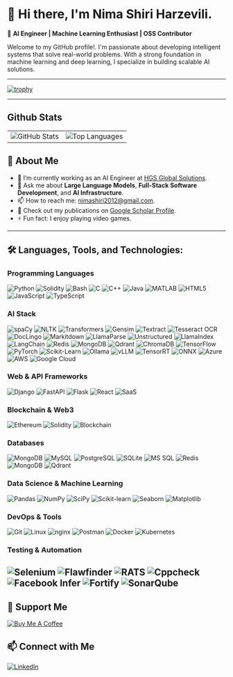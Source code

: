 # 👋 Hi there, I'm Nima Shiri Harzevili.

🎯 **AI Engineer | Machine Learning Enthusiast | OSS Contributor**

Welcome to my GitHub profile!. I'm passionate about developing intelligent systems that solve real-world problems. With a strong foundation in machine learning and deep learning, I specialize in building scalable AI solutions.

---

[![trophy](https://github-profile-trophy.vercel.app/?username=dmc1778)](https://github.com/ryo-ma/github-profile-trophy)

---

## Github Stats


<p align="center">
  <table>
    <tr>
      <td><img src="https://github-readme-stats.vercel.app/api?username=dmc1778&show_icons=true&theme=github_dark&hide_border=true" alt="GitHub Stats" /></td>
      <td><img src="https://github-readme-stats.vercel.app/api/top-langs/?username=dmc1778&layout=compact&theme=github_dark&hide_border=true" alt="Top Languages" /></td>
    </tr>
  </table>
</p>

## 🚀 About Me

- 🔭 I’m currently working as an AI Engineer at [HGS Global Solutions](https://hgs.cx/).
- 💬 Ask me about **Large Language Models**, **Full-Stack Software Development**, and **AI Infrastructure**.
- 📫 How to reach me: [nimashiri2012@gmail.com](mailto:nimashiri2012@gmail.com).
- 🌱 Check out my publications on [Google Scholar Profile](https://scholar.google.ca/citations?user=bAWtq60AAAAJ&hl=en).
- ⚡ Fun fact: I enjoy playing video games.

---

## 🛠️ Languages, Tools, and Technologies:

### Programming Languages
![Python](https://img.shields.io/badge/-Python-3776AB?style=flat&logo=python&logoColor=white)
![Solidity](https://img.shields.io/badge/Solidity-363636?style=flat&logo=solidity&logoColor=white)
![Bash](https://img.shields.io/badge/Bash-121011?style=flat&logo=gnu-bash&logoColor=white)
![C](https://img.shields.io/badge/C-00599C?style=flat&logo=c&logoColor=white)
![C++](https://img.shields.io/badge/C++-00599C?style=flat&logo=c%2B%2B&logoColor=white)
![Java](https://img.shields.io/badge/Java-ED8B00?style=flat&logo=java&logoColor=white)
![MATLAB](https://img.shields.io/badge/MATLAB-0076A8?style=flat&logo=Mathworks&logoColor=white)
![HTML5](https://img.shields.io/badge/HTML5-E34F26?style=flat&logo=html5&logoColor=white)
![JavaScript](https://img.shields.io/badge/JavaScript-F7DF1E?style=flat&logo=javascript&logoColor=black)
![TypeScript](https://img.shields.io/badge/TypeScript-3178C6?style=flat&logo=typescript&logoColor=white)

### AI Stack
![spaCy](https://img.shields.io/badge/spaCy-09A3D5?style=flat&logo=spacy&logoColor=white)
![NLTK](https://img.shields.io/badge/NLTK-9C2DFF?style=flat)
![Transformers](https://img.shields.io/badge/Transformers-EE4C2C?style=flat&logo=huggingface&logoColor=white)
![Gensim](https://img.shields.io/badge/Gensim-004C71?style=flat)
![Textract](https://img.shields.io/badge/Textract-1E90FF?style=flat)
![Tesseract OCR](https://img.shields.io/badge/Tesseract-OCR-6B6B6B?style=flat)
![DocLingo](https://img.shields.io/badge/DocLingo-007ACC?style=flat)
![Markitdown](https://img.shields.io/badge/Markitdown-FF6F61?style=flat)
![LlamaParse](https://img.shields.io/badge/LlamaParse-8A2BE2?style=flat)
![Unstructured](https://img.shields.io/badge/Unstructured-20B2AA?style=flat)
![LlamaIndex](https://img.shields.io/badge/LlamaIndex-6F42C1?style=flat&logo=python&logoColor=white)
![LangChain](https://img.shields.io/badge/LangChain-00A2FF?style=flat&logo=python&logoColor=white)
![Redis](https://img.shields.io/badge/Redis-DC382D?style=flat&logo=redis&logoColor=white)
![MongoDB](https://img.shields.io/badge/MongoDB-47A248?style=flat&logo=mongodb&logoColor=white)
![Qdrant](https://img.shields.io/badge/Qdrant-000000?style=flat&logo=qdrant&logoColor=white)
![ChromaDB](https://img.shields.io/badge/ChromaDB-FF5A5F?style=flat)
![TensorFlow](https://img.shields.io/badge/-TensorFlow-FF6F00?style=flat&logo=tensorflow&logoColor=white)
![PyTorch](https://img.shields.io/badge/-PyTorch-EE4C2C?style=flat&logo=pytorch&logoColor=white)
![Scikit-Learn](https://img.shields.io/badge/-Scikit--Learn-F7931E?style=flat&logo=scikit-learn&logoColor=white)
![Ollama](https://img.shields.io/badge/Ollama-000000?style=flat&logo=python&logoColor=white)
![vLLM](https://img.shields.io/badge/vLLM-0052CC?style=flat&logo=python&logoColor=white)
![TensorRT](https://img.shields.io/badge/TensorRT-76B900?style=flat)
![ONNX](https://img.shields.io/badge/ONNX-6B8E23?style=flat&logo=onnx&logoColor=white)
![Azure](https://img.shields.io/badge/Microsoft_Azure-0078D4?style=flat&logo=microsoft-azure&logoColor=white)
![AWS](https://img.shields.io/badge/AWS-232F3E?style=flat&logo=amazon-aws&logoColor=white)
![Google Cloud](https://img.shields.io/badge/Google_Cloud-4285F4?style=flat&logo=google-cloud&logoColor=white)

### Web & API Frameworks
![Django](https://img.shields.io/badge/Django-092E20?style=flat&logo=django&logoColor=white)
![FastAPI](https://img.shields.io/badge/FastAPI-009688?style=flat&logo=fastapi&logoColor=white)
![Flask](https://img.shields.io/badge/Flask-000000?style=flat&logo=flask&logoColor=white)
![React](https://img.shields.io/badge/React-20232A?style=flat&logo=react&logoColor=61DAFB)
![SaaS](https://img.shields.io/badge/SaaS-15c39a?style=flat)

### Blockchain & Web3
![Ethereum](https://img.shields.io/badge/Ethereum-3C3C3D?style=flat&logo=ethereum&logoColor=white)
![Solidity](https://img.shields.io/badge/Solidity-363636?style=flat&logo=solidity&logoColor=white)
![Blockchain](https://img.shields.io/badge/Blockchain-121011?style=flat)

### Databases
![MongoDB](https://img.shields.io/badge/MongoDB-47A248?style=flat&logo=mongodb&logoColor=white)
![MySQL](https://img.shields.io/badge/MySQL-4479A1?style=flat&logo=mysql&logoColor=white)
![PostgreSQL](https://img.shields.io/badge/PostgreSQL-336791?style=flat&logo=postgresql&logoColor=white)
![SQLite](https://img.shields.io/badge/SQLite-003B57?style=flat&logo=sqlite&logoColor=white)
![MS SQL](https://img.shields.io/badge/MS%20SQL-CC2927?style=flat&logo=microsoft-sql-server&logoColor=white)
![Redis](https://img.shields.io/badge/Redis-DC382D?style=flat&logo=redis&logoColor=white)
![MongoDB](https://img.shields.io/badge/MongoDB-47A248?style=flat&logo=mongodb&logoColor=white)
![Qdrant](https://img.shields.io/badge/Qdrant-000000?style=flat&logo=qdrant&logoColor=white)

### Data Science & Machine Learning
![Pandas](https://img.shields.io/badge/Pandas-150458?style=flat&logo=pandas&logoColor=white)
![NumPy](https://img.shields.io/badge/NumPy-013243?style=flat&logo=numpy&logoColor=white)
![SciPy](https://img.shields.io/badge/SciPy-8CAAE6?style=flat)
![Scikit-learn](https://img.shields.io/badge/scikit--learn-F7931E?style=flat&logo=scikit-learn&logoColor=white)
![Seaborn](https://img.shields.io/badge/Seaborn-4B8BBE?style=flat)
![Matplotlib](https://img.shields.io/badge/Matplotlib-11557C?style=flat&logo=matplotlib&logoColor=white)

### DevOps & Tools
![Git](https://img.shields.io/badge/Git-F05032?style=flat&logo=git&logoColor=white)
![Linux](https://img.shields.io/badge/Linux-FCC624?style=flat&logo=linux&logoColor=black)
![nginx](https://img.shields.io/badge/nginx-009639?style=flat&logo=nginx&logoColor=white)
![Postman](https://img.shields.io/badge/Postman-FF6C37?style=flat&logo=postman&logoColor=white)
![Docker](https://img.shields.io/badge/-Docker-2496ED?style=flat&logo=docker&logoColor=white)
![Kubernetes](https://img.shields.io/badge/-Kubernetes-326CE5?style=flat&logo=kubernetes&logoColor=white)

### Testing & Automation
![Selenium](https://img.shields.io/badge/Selenium-43B02A?style=flat&logo=selenium&logoColor=white)
![Flawfinder](https://img.shields.io/badge/Flawfinder-FF6F61?style=flat)
![RATS](https://img.shields.io/badge/RATS-6A5ACD?style=flat)
![Cppcheck](https://img.shields.io/badge/Cppcheck-00599C?style=flat)
![Facebook Infer](https://img.shields.io/badge/Facebook%20Infer-4267B2?style=flat&logo=facebook&logoColor=white)
![Fortify](https://img.shields.io/badge/Fortify-0066CC?style=flat)
![SonarQube](https://img.shields.io/badge/SonarQube-4E9BCD?style=flat&logo=sonarqube&logoColor=white)
---

## 💖 Support Me

[![Buy Me A Coffee](https://cdn.buymeacoffee.com/buttons/default-orange.png)](https://buymeacoffee.com/nimashiriharzevili)

## 📫 Connect with Me

[![LinkedIn](https://img.shields.io/badge/-LinkedIn-0077B5?style=flat&logo=linkedin&logoColor=white)](https://www.linkedin.com/in/nima-shiriharzevili/)





